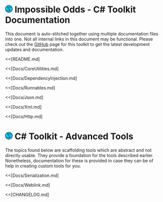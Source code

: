 # ![Impossible Odds Logo][Logo] Impossible Odds - C# Toolkit Documentation

This document is auto-stitched together using multiple documentation files into one. Not all internal links in this document may be functional. Please check out the [GitHub][GitHubLink] page for this toolkit to get the latest development updates and documentation.

<!--BREAK-->

<<[README.md]
<!--BREAK-->

<<[Docs/CoreUtilities.md]
<!--BREAK-->

<<[Docs/DependencyInjection.md]
<!--BREAK-->

<<[Docs/Runnables.md]
<!--BREAK-->

<<[Docs/Json.md]
<!--BREAK-->

<<[Docs/Xml.md]
<!--BREAK-->

<<[Docs/Http.md]
<!--BREAK-->

# ![Impossible Odds Logo][Logo] C# Toolkit - Advanced Tools

The topics found below are scaffolding tools which are abstract and not directly usable. They provide a foundation for the tools described earlier. Nonetheless, documentation for these is provided in case they can be of help in creating custom tools for you.

<<[Docs/Serialization.md]
<!--BREAK-->

<<[Docs/Weblink.md]
<!--BREAK-->

<<[CHANGELOG.md]
<!--BREAK-->

[GitHubLink]: https://github.com/juniordiscart/ImpossibleOdds-Toolkit
[Logo]: ./Docs/Images/ImpossibleOddsLogo.png
